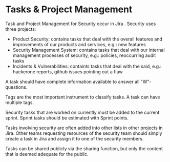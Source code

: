 # Tasks & Project Management

Task and Project Management for Security occur in Jira . Security uses three projects:

* Product Security: contains tasks that deal with the overall features and improvements of our products and services, e.g.: new features
* Security Management System: contains tasks that deal with our internal management processes of security, e.g.: policies, reoccurring audit tasks
* Incidents & Vulnerabilities: containts tasks that deal with the said, e.g.: hackerone reports, github issues pointing out a flaw

A task should have complete information available to answer all "W"-questions.

Tags are the most important instrument to classify tasks. A task can have multiple tags.

Security tasks that are worked on currently must be added to the current sprint. Sprint tasks should be estimated with Sprint points.

Tasks involving security are often added into other lists in other projects in Jira. Other teams requesting resources of the security team should simply create a task in Jira and assign it to one of the security members.

Tasks can be shared publicly via the sharing function, but only the content that is deemed adequate for the public.

##
